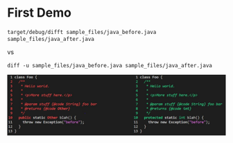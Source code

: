 

# First Demo

```
target/debug/difft sample_files/java_before.java sample_files/java_after.java
```

vs

```
diff -u sample_files/java_before.java sample_files/java_after.java
```

![](../assets/20220621_095830_HelloWorld_difft.JPG)